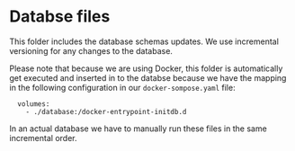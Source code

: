 # Databse files #

This folder includes the database schemas updates. 
We use incremental versioning for any changes to the database. 

Please note that because we are using Docker, this folder is automatically get executed and inserted in to the databse because we have the mapping in the following configuration in our `docker-sompose.yaml` file:

```
  volumes: 
    - ./database:/docker-entrypoint-initdb.d
```

In an actual database we have to manually run these files in the same incremental order.